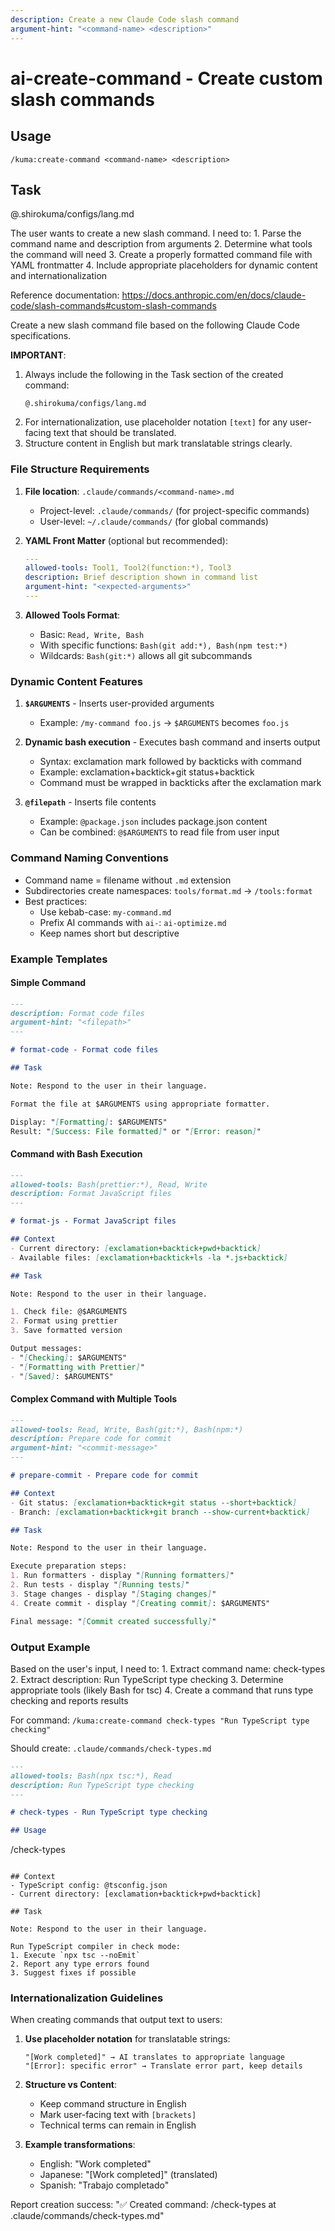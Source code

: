 ```yaml
---
description: Create a new Claude Code slash command
argument-hint: "<command-name> <description>"
---
```


# ai-create-command - Create custom slash commands

## Usage
```
/kuma:create-command <command-name> <description>
```

## Task

@.shirokuma/configs/lang.md

<ultrathink>
The user wants to create a new slash command. I need to:
1. Parse the command name and description from arguments
2. Determine what tools the command will need
3. Create a properly formatted command file with YAML frontmatter
4. Include appropriate placeholders for dynamic content and internationalization
</ultrathink>

Reference documentation: https://docs.anthropic.com/en/docs/claude-code/slash-commands#custom-slash-commands

Create a new slash command file based on the following Claude Code specifications.

**IMPORTANT**: 
1. Always include the following in the Task section of the created command:
   ```
   @.shirokuma/configs/lang.md
   ```
2. For internationalization, use placeholder notation `[text]` for any user-facing text that should be translated.
3. Structure content in English but mark translatable strings clearly.

### File Structure Requirements

1. **File location**: `.claude/commands/<command-name>.md`
   - Project-level: `.claude/commands/` (for project-specific commands)
   - User-level: `~/.claude/commands/` (for global commands)

2. **YAML Front Matter** (optional but recommended):
   ```yaml
   ---
   allowed-tools: Tool1, Tool2(function:*), Tool3
   description: Brief description shown in command list
   argument-hint: "<expected-arguments>"
   ---
   ```

3. **Allowed Tools Format**:
   - Basic: `Read, Write, Bash`
   - With specific functions: `Bash(git add:*), Bash(npm test:*)`
   - Wildcards: `Bash(git:*)` allows all git subcommands

### Dynamic Content Features

1. **`$ARGUMENTS`** - Inserts user-provided arguments
   - Example: `/my-command foo.js` → `$ARGUMENTS` becomes `foo.js`

2. **Dynamic bash execution** - Executes bash command and inserts output
   - Syntax: exclamation mark followed by backticks with command
   - Example: exclamation+backtick+git status+backtick
   - Command must be wrapped in backticks after the exclamation mark

3. **`@filepath`** - Inserts file contents
   - Example: `@package.json` includes package.json content
   - Can be combined: `@$ARGUMENTS` to read file from user input

### Command Naming Conventions

- Command name = filename without `.md` extension
- Subdirectories create namespaces: `tools/format.md` → `/tools:format`
- Best practices:
  - Use kebab-case: `my-command.md`
  - Prefix AI commands with `ai-`: `ai-optimize.md`
  - Keep names short but descriptive

### Example Templates

#### Simple Command
```markdown
---
description: Format code files
argument-hint: "<filepath>"
---

# format-code - Format code files

## Task

Note: Respond to the user in their language.

Format the file at $ARGUMENTS using appropriate formatter.

Display: "[Formatting]: $ARGUMENTS"
Result: "[Success: File formatted]" or "[Error: reason]"
```

#### Command with Bash Execution
```markdown
---
allowed-tools: Bash(prettier:*), Read, Write
description: Format JavaScript files
---

# format-js - Format JavaScript files

## Context
- Current directory: [exclamation+backtick+pwd+backtick]
- Available files: [exclamation+backtick+ls -la *.js+backtick]

## Task

Note: Respond to the user in their language.

1. Check file: @$ARGUMENTS
2. Format using prettier
3. Save formatted version

Output messages:
- "[Checking]: $ARGUMENTS"
- "[Formatting with Prettier]"
- "[Saved]: $ARGUMENTS"
```

#### Complex Command with Multiple Tools
```markdown
---
allowed-tools: Read, Write, Bash(git:*), Bash(npm:*)
description: Prepare code for commit
argument-hint: "<commit-message>"
---

# prepare-commit - Prepare code for commit

## Context
- Git status: [exclamation+backtick+git status --short+backtick]
- Branch: [exclamation+backtick+git branch --show-current+backtick]

## Task

Note: Respond to the user in their language.

Execute preparation steps:
1. Run formatters - display "[Running formatters]"
2. Run tests - display "[Running tests]"
3. Stage changes - display "[Staging changes]"
4. Create commit - display "[Creating commit]: $ARGUMENTS"

Final message: "[Commit created successfully]"
```

### Output Example

<ultrathink>
Based on the user's input, I need to:
1. Extract command name: check-types
2. Extract description: Run TypeScript type checking
3. Determine appropriate tools (likely Bash for tsc)
4. Create a command that runs type checking and reports results
</ultrathink>

For command: `/kuma:create-command check-types "Run TypeScript type checking"`

Should create: `.claude/commands/check-types.md`
```markdown
---
allowed-tools: Bash(npx tsc:*), Read
description: Run TypeScript type checking
---

# check-types - Run TypeScript type checking

## Usage
```
/check-types
```

## Context
- TypeScript config: @tsconfig.json
- Current directory: [exclamation+backtick+pwd+backtick]

## Task

Note: Respond to the user in their language.

Run TypeScript compiler in check mode:
1. Execute `npx tsc --noEmit`
2. Report any type errors found
3. Suggest fixes if possible
```

### Internationalization Guidelines

When creating commands that output text to users:

1. **Use placeholder notation** for translatable strings:
   ```
   "[Work completed]" → AI translates to appropriate language
   "[Error]: specific error" → Translate error part, keep details
   ```

2. **Structure vs Content**:
   - Keep command structure in English
   - Mark user-facing text with `[brackets]`
   - Technical terms can remain in English

3. **Example transformations**:
   - English: "Work completed"
   - Japanese: "[Work completed]" (translated)
   - Spanish: "Trabajo completado"

Report creation success: "✅ Created command: /check-types at .claude/commands/check-types.md"